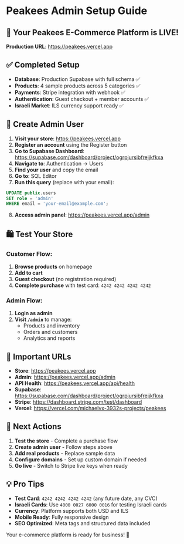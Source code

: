 # Peakees Admin Setup Guide

## 🎉 Your Peakees E-Commerce Platform is LIVE!

**Production URL**: https://peakees.vercel.app

## ✅ Completed Setup

- **Database**: Production Supabase with full schema ✅
- **Products**: 4 sample products across 5 categories ✅
- **Payments**: Stripe integration with webhook ✅
- **Authentication**: Guest checkout + member accounts ✅
- **Israeli Market**: ILS currency support ready ✅

## 🔧 Create Admin User

1. **Visit your store**: https://peakees.vercel.app
2. **Register an account** using the Register button
3. **Go to Supabase Dashboard**: https://supabase.com/dashboard/project/ogrpjursibfrejjkfkxa
4. **Navigate to**: Authentication → Users
5. **Find your user** and copy the email
6. **Go to**: SQL Editor
7. **Run this query** (replace with your email):

```sql
UPDATE public.users 
SET role = 'admin' 
WHERE email = 'your-email@example.com';
```

8. **Access admin panel**: https://peakees.vercel.app/admin

## 🛍️ Test Your Store

### Customer Flow:
1. **Browse products** on homepage
2. **Add to cart** 
3. **Guest checkout** (no registration required)
4. **Complete purchase** with test card: `4242 4242 4242 4242`

### Admin Flow:
1. **Login as admin**
2. **Visit `/admin`** to manage:
   - Products and inventory
   - Orders and customers  
   - Analytics and reports

## 🔗 Important URLs

- **Store**: https://peakees.vercel.app
- **Admin**: https://peakees.vercel.app/admin
- **API Health**: https://peakees.vercel.app/api/health
- **Supabase**: https://supabase.com/dashboard/project/ogrpjursibfrejjkfkxa
- **Stripe**: https://dashboard.stripe.com/test/dashboard
- **Vercel**: https://vercel.com/michaelvx-3932s-projects/peakees

## 🎯 Next Actions

1. **Test the store** - Complete a purchase flow
2. **Create admin user** - Follow steps above
3. **Add real products** - Replace sample data
4. **Configure domains** - Set up custom domain if needed
5. **Go live** - Switch to Stripe live keys when ready

## 💡 Pro Tips

- **Test Card**: `4242 4242 4242 4242` (any future date, any CVC)
- **Israeli Cards**: Use `4000 0027 6000 0016` for testing Israeli cards
- **Currency**: Platform supports both USD and ILS
- **Mobile Ready**: Fully responsive design
- **SEO Optimized**: Meta tags and structured data included

Your e-commerce platform is ready for business! 🚀